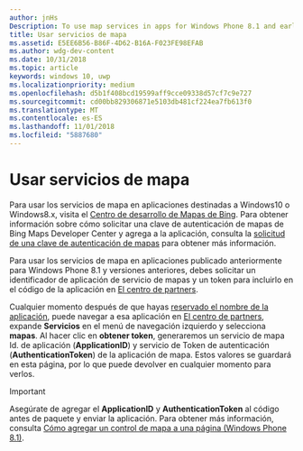 ```yaml
---
author: jnHs
Description: To use map services in apps for Windows Phone 8.1 and earlier, you need a map service application ID and a token to include in your app's code. You can get this token in Partner Center.
title: Usar servicios de mapa
ms.assetid: E5EE6B56-B86F-4D62-B16A-F023FE98EFAB
ms.author: wdg-dev-content
ms.date: 10/31/2018
ms.topic: article
keywords: windows 10, uwp
ms.localizationpriority: medium
ms.openlocfilehash: d5b1f408bcd19599aff9cce09338d57cf7c9e727
ms.sourcegitcommit: cd00bb829306871e5103db481cf224ea7fb613f0
ms.translationtype: MT
ms.contentlocale: es-ES
ms.lasthandoff: 11/01/2018
ms.locfileid: "5887680"
---
```

# <a name="use-map-services"></a>Usar servicios de mapa

Para usar los servicios de mapa en aplicaciones destinadas a Windows10 o Windows8.x, visita el [Centro de desarrollo de Mapas de Bing](http://go.microsoft.com/fwlink/p/?LinkId=614880). Para obtener información sobre cómo solicitar una clave de autenticación de mapas de Bing Maps Developer Center y agrega a la aplicación, consulta la [solicitud de una clave de autenticación de mapas](../maps-and-location/authentication-key.md) para obtener más información. 

Para usar los servicios de mapa en aplicaciones publicado anteriormente para Windows Phone 8.1 y versiones anteriores, debes solicitar un identificador de aplicación de servicio de mapas y un token para incluirlo en el código de la aplicación en [El centro de partners](https://partner.microsoft.com/dashboard).

Cualquier momento después de que hayas [reservado el nombre de la aplicación](create-your-app-by-reserving-a-name.md), puede navegar a esa aplicación en [El centro de partners](https://partner.microsoft.com/dashboard), expande **Servicios** en el menú de navegación izquierdo y selecciona **mapas**. Al hacer clic en **obtener token**, generaremos un servicio de mapa Id. de aplicación (**ApplicationID**) y servicio de Token de autenticación (**AuthenticationToken**) de la aplicación de mapa. Estos valores se guardará en esta página, por lo que puede devolver en cualquier momento para verlos.

> [!IMPORTANT]
> Asegúrate de agregar el **ApplicationID** y **AuthenticationToken** al código antes de paquete y enviar la aplicación. Para obtener más información, consulta [Cómo agregar un control de mapa a una página (Windows Phone 8.1)](http://go.microsoft.com/fwlink/p/?LinkId=614882).

 

 




